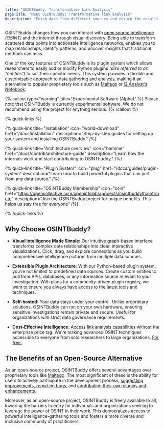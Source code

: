 ```yaml
---
title: "OSINTBuddy: Transformative Link Analysis"
pageTitle: "Meet OSINTBuddy: Transformative link analysis"
description: "Fetch data from different sources and return the results as visual entities that you can explore step-by-step. OSINTBuddy, the open source link analysis solution."
---
```



OSINTBuddy changes how you can interact with [open source intelligence](https://www.sans.org/blog/what-is-open-source-intelligence/) *(OSINT)* and the internet through visual discovery. Being able to transform scattered data points into actionable intelligence networks, enables you to map relationships, identify patterns, and uncover insights that traditional methods can miss. 

One of the key features of 
OSINTBuddy is its plugin system which allows researchers to easily add or modify Python plugins _(also referred to as "entities")_ to suit their specific needs. This system provides a flexible and customizable approach to data gathering and analysis, making it an alternative to popular proprietary tools such as [Maltego](https://www.maltego.com/) or [i2 Analyst's Notebook](https://i2group.com/solutions/i2-analysts-notebook). 

{% callout type="warning" title="Experimental Software (Alpha)" %}
Please note that OSINTBuddy is currently experimental software. We do not recommend using the project for anything serious.
{% /callout %}


{% quick-links %}

{% quick-link title="Installation" icon="world-download" href="/docs/installation" description="Step-by-step guides for setting up your system and installing OSINTBuddy." /%}

{% quick-link title="Architecture overview" icon="hammer" href="/docs/contrib/architecture-guide" description="Learn how the internals work and start contributing to OSINTbuddy." /%}

{% quick-link title="Plugin System" icon="plug" href="/docs/guides/plugin-system" description="Learn how to build powerful plugins that can pull from any data source." /%}

{% quick-link title="OSINTBuddy Membership" icon="coin" href="https://opencollective.com/openinfolabs/projects/osintbuddy#contribute" description="Join the OSINTBuddy project for unique benefits. This helps us stay free for everyone" /%}


{% /quick-links %}

## Why Choose OSINTBuddy?

- **Visual Intelligence Made Simple:** Our intuitive graph-based interface transforms complex data relationships into clear, interactive visualizations. Click, drag, and explore connections as you build comprehensive intelligence pictures from multiple data sources.

- **Extensible Plugin Architecture:** With our Python-based plugin system, you're not limited to predefined data sources. Create custom entities to pull from APIs, databases, or any information source relevant to your investigation. With plans for a community-driven plugin registry, we want to ensure you always have access to the latest tools and techniques.

- **Self-hosted:** Your data stays under your control. Unlike proprietary solutions, OSINTBuddy can run on your own hardware, ensuring sensitive investigations remain private and secure. Useful for organizations with strict data governance requirements.

- **Cost-Effective Intelligence:** Access link analysis capabilities without the enterprise price tag. We're making advanced OSINT techniques accessible to everyone from solo researchers to large organizations. [For free.](https://www.fsf.org/appeal)


## The Benefits of an Open-Source Alternative

As an open-source project, OSINTBuddy offers several advantages over proprietary tools like [Maltego](https://www.maltego.com/). The most significant of these is the ability for users to actively participate in the development process, [suggesting improvements, reporting bugs,](/docs/contrib/bugs-security) and [contributing their own plugins and enhancements](/docs/ref/registry-api).

Moreover, as an open-source project, OSINTBuddy is freely available to all, lowering the barriers to entry for individuals and organizations seeking to leverage the power of OSINT in their work. This democratizes access to powerful intelligence-gathering tools and fosters a more diverse and inclusive community of practitioners.

